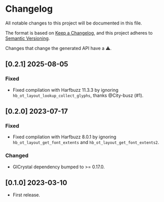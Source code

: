 # Changelog
All notable changes to this project will be documented in this file.

The format is based on [Keep a Changelog](https://keepachangelog.com/en/1.0.0/),
and this project adheres to [Semantic Versioning](https://semver.org/spec/v2.0.0.html).

Changes that change the generated API have a ⚠️.

## [0.2.1] 2025-08-05
### Fixed
- Fixed compilation with Harfbuzz 11.3.3 by ignoring `hb_ot_layout_lookup_collect_glyphs`, thanks @City-busz (#1).

## [0.2.0] 2023-07-17
### Fixed
- Fixed compilation with Harfbuzz 8.0.1 by ignoring `hb_ot_layout_get_font_extents` and
  `hb_ot_layout_get_font_extents2`.

### Changed
- GICrystal dependency bumped to >= 0.17.0.

## [0.1.0] 2023-03-10
- First release.
